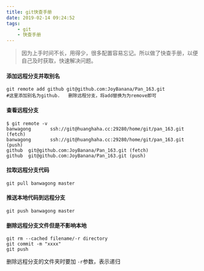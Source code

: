 ```yaml
---
title: git快查手册
date: 2019-02-14 09:24:52
tags:
    - git
    - 快查手册
---
```


>因为上手时间不长，用得少，很多配置容易忘记。所以做了快查手册，以便自己及时获取，快速解决问题。

#### 添加远程分支并取别名
```
git remote add github git@github.com:JoyBanana/Pan_163.git
#这里添加别名为github.   删除远程分支，将add替换为为remove即可
```

#### 查看远程分支
```git
$ git remote -v
banwagong       ssh://git@huanghaha.cc:29280/home/git/pan_163.git (fetch)
banwagong       ssh://git@huanghaha.cc:29280/home/git/pan_163.git (push)
github  git@github.com:JoyBanana/Pan_163.git (fetch)
github  git@github.com:JoyBanana/Pan_163.git (push)
```

#### 拉取远程分支代码
```
git pull banwagong master
```

#### 推送本地代码到远程分支
```
git push banwagong master
```


#### 删除远程分支文件但是不影响本地
```
git rm --cached filename/-r directory
git commit -m "xxxx"
git push
```
删除远程分支的文件夹时要加 `-r`参数，表示递归
